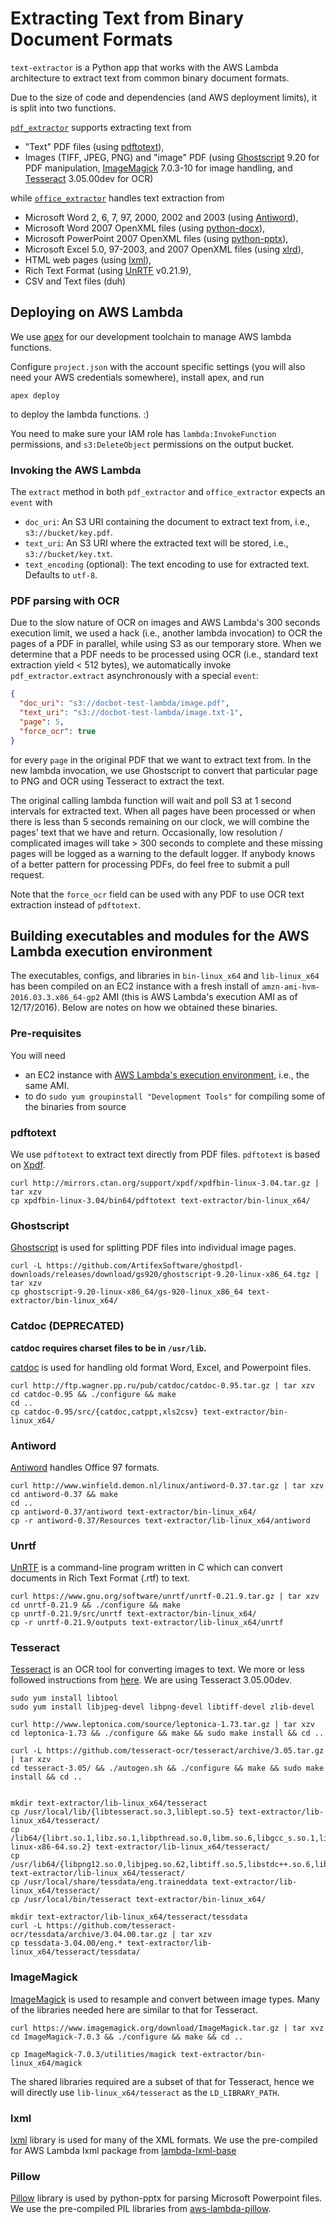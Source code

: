 # Extracting Text from Binary Document Formats

`text-extractor` is a Python app that works with the AWS Lambda architecture to extract text from common binary document formats.

Due to the size of code and dependencies (and AWS deployment limits), it is split into two functions.

[`pdf_extractor`](functions/pdf_extractor) supports extracting text from

- "Text" PDF files (using [pdftotext](http://www.foolabs.com/xpdf/download.html)),
- Images (TIFF, JPEG, PNG) and "image" PDF (using [Ghostscript](https://ghostscript.com/download/gsdnld.html) 9.20 for PDF manipulation, [ImageMagick](https://www.imagemagick.org/) 7.0.3-10 for image handling, and [Tesseract](https://github.com/tesseract-ocr/tesseract/) 3.05.00dev for OCR)

while [`office_extractor`](functions/office_extractor/) handles text extraction from

- Microsoft Word 2, 6, 7, 97, 2000, 2002 and 2003 (using [Antiword](http://www.winfield.demon.nl/)),
- Microsoft Word 2007 OpenXML files (using [python-docx](https://github.com/python-openxml/python-docx)),
- Microsoft PowerPoint 2007 OpenXML files (using [python-pptx](https://github.com/scanny/python-pptx)),
- Microsoft Excel 5.0, 97-2003, and 2007 OpenXML files (using [xlrd](http://xlrd.readthedocs.io/en/latest/)),
- HTML web pages (using [lxml](http://lxml.de/)),
- Rich Text Format (using [UnRTF](https://www.gnu.org/software/unrtf/) v0.21.9),
- CSV and Text files (duh)

## Deploying on AWS Lambda

We use [apex](http://apex.run/) for our development toolchain to manage AWS lambda functions.

Configure `project.json` with the account specific settings (you will also need your AWS credentials somewhere), install apex, and run

    apex deploy

to deploy the lambda functions. :)

You need to make sure your IAM role has `lambda:InvokeFunction` permissions, and `s3:DeleteObject` permissions on the output bucket.

### Invoking the AWS Lambda

The `extract` method in both `pdf_extractor` and `office_extractor` expects an `event` with

- `doc_uri`: An S3 URI containing the document to extract text from, i.e., `s3://bucket/key.pdf`.
- `text_uri`: An S3 URI where the extracted text will be stored, i.e., `s3://bucket/key.txt`.
- `text_encoding` (optional): The text encoding to use for extracted text. Defaults to `utf-8`.

### PDF parsing with OCR

Due to the slow nature of OCR on images and AWS Lambda's 300 seconds execution limit, we used a hack (i.e., another lambda invocation) to OCR the pages of a PDF in parallel, while using S3 as our temporary store.
When we determine that a PDF needs to be processed using OCR (i.e., standard text extraction yield < 512 bytes), we automatically invoke `pdf_extractor.extract` asynchronously with a special `event`:
```json
{
  "doc_uri": "s3://docbot-test-lambda/image.pdf",
  "text_uri": "s3://docbot-test-lambda/image.txt-1",
  "page": 5,
  "force_ocr": true
}
```
for every `page` in the original PDF that we want to extract text from.
In the new lambda invocation, we use Ghostscript to convert that particular page to PNG and OCR using Tesseract to extract the text.

The original calling lambda function will wait and poll S3 at 1 second intervals for extracted text.
When all pages have been processed or when there is less than 5 seconds remaining on our clock, we will combine the pages' text that we have and return.
Occasionally, low resolution / complicated images will take > 300 seconds to complete and these missing pages will be logged as a warning to the default logger.
If anybody knows of a better pattern for processing PDFs, do feel free to submit a pull request.

Note that the `force_ocr` field can be used with any PDF to use OCR text extraction instead of `pdftotext`.

## Building executables and modules for the AWS Lambda execution environment

The executables, configs, and libraries in `bin-linux_x64` and `lib-linux_x64` has been compiled on an EC2 instance with a fresh install of `amzn-ami-hvm-2016.03.3.x86_64-gp2` AMI (this is AWS Lambda's execution AMI as of 12/17/2016).
Below are notes on how we obtained these binaries.

### Pre-requisites

You will need

- an EC2 instance with [AWS Lambda's execution environment](http://docs.aws.amazon.com/lambda/latest/dg/current-supported-versions.html), i.e., the same AMI.
- to do `sudo yum groupinstall "Development Tools"` for compiling some of the binaries from source

### pdftotext

We use `pdftotext` to extract text directly from PDF files. `pdftotext` is based on [Xpdf](http://www.foolabs.com/xpdf/download.html).

    curl http://mirrors.ctan.org/support/xpdf/xpdfbin-linux-3.04.tar.gz | tar xzv
    cp xpdfbin-linux-3.04/bin64/pdftotext text-extractor/bin-linux_x64/

### Ghostscript

[Ghostscript](https://ghostscript.com/download/gsdnld.html) is used for splitting PDF files into individual image pages.

    curl -L https://github.com/ArtifexSoftware/ghostpdl-downloads/releases/download/gs920/ghostscript-9.20-linux-x86_64.tgz | tar xzv
    cp ghostscript-9.20-linux-x86_64/gs-920-linux_x86_64 text-extractor/bin-linux_x64/

### Catdoc (DEPRECATED)

**catdoc requires charset files to be in `/usr/lib`.**

[catdoc](http://www.wagner.pp.ru/~vitus/software/catdoc/) is used for handling old format Word, Excel, and Powerpoint files.

    curl http://ftp.wagner.pp.ru/pub/catdoc/catdoc-0.95.tar.gz | tar xzv
    cd catdoc-0.95 && ./configure && make
    cd ..
    cp catdoc-0.95/src/{catdoc,catppt,xls2csv} text-extractor/bin-linux_x64/

### Antiword

[Antiword](http://www.winfield.demon.nl/) handles Office 97 formats.

    curl http://www.winfield.demon.nl/linux/antiword-0.37.tar.gz | tar xzv
    cd antiword-0.37 && make
    cd ..
    cp antiword-0.37/antiword text-extractor/bin-linux_x64/
    cp -r antiword-0.37/Resources text-extractor/lib-linux_x64/antiword

### Unrtf

[UnRTF](https://www.gnu.org/software/unrtf/) is a command-line program written in C which can convert documents in Rich Text Format (.rtf) to text.

    curl https://www.gnu.org/software/unrtf/unrtf-0.21.9.tar.gz | tar xzv
    cd unrtf-0.21.9 && ./configure && make
    cp unrtf-0.21.9/src/unrtf text-extractor/bin-linux_x64/
    cp -r unrtf-0.21.9/outputs text-extractor/lib-linux_x64/unrtf

### Tesseract

[Tesseract](https://github.com/tesseract-ocr/tesseract/) is an OCR tool for converting images to text.
We more or less followed instructions from [here](http://stackoverflow.com/questions/33588262/tesseract-ocr-on-aws-lambda-via-virtualenv).
We are using Tesseract 3.05.00dev.

    sudo yum install libtool
    sudo yum install libjpeg-devel libpng-devel libtiff-devel zlib-devel

    curl http://www.leptonica.com/source/leptonica-1.73.tar.gz | tar xzv
    cd leptonica-1.73 && ./configure && make && sudo make install && cd ..

    curl -L https://github.com/tesseract-ocr/tesseract/archive/3.05.tar.gz | tar xzv
    cd tesseract-3.05/ && ./autogen.sh && ./configure && make && sudo make install && cd ..


    mkdir text-extractor/lib-linux_x64/tesseract
    cp /usr/local/lib/{libtesseract.so.3,liblept.so.5} text-extractor/lib-linux_x64/tesseract/
    cp /lib64/{librt.so.1,libz.so.1,libpthread.so.0,libm.so.6,libgcc_s.so.1,libc.so.6,ld-linux-x86-64.so.2} text-extractor/lib-linux_x64/tesseract/
    cp /usr/lib64/{libpng12.so.0,libjpeg.so.62,libtiff.so.5,libstdc++.so.6,libjbig.so.2.0} text-extractor/lib-linux_x64/tesseract/
    cp /usr/local/share/tessdata/eng.traineddata text-extractor/lib-linux_x64/tesseract/
    cp /usr/local/bin/tesseract text-extractor/bin-linux_x64/

    mkdir text-extractor/lib-linux_x64/tesseract/tessdata
    curl -L https://github.com/tesseract-ocr/tessdata/archive/3.04.00.tar.gz | tar xzv
    cp tessdata-3.04.00/eng.* text-extractor/lib-linux_x64/tesseract/tessdata/

### ImageMagick

[ImageMagick](https://www.imagemagick.org/) is used to resample and convert between image types.
Many of the libraries needed here are similar to that for Tesseract.

    curl https://www.imagemagick.org/download/ImageMagick.tar.gz | tar xvz
    cd ImageMagick-7.0.3 && ./configure && make && cd ..

    cp ImageMagick-7.0.3/utilities/magick text-extractor/bin-linux_x64/magick

The shared libraries required are a subset of that for Tesseract, hence we will directly use `lib-linux_x64/tesseract` as the `LD_LIBRARY_PATH`.

### lxml

[lxml](http://lxml.de/) library is used for many of the XML formats.
We use the pre-compiled for AWS Lambda lxml package from [lambda-lxml-base](https://github.com/cjpetrus/lambda-lxml-base)

### Pillow

[Pillow]() library is used by python-pptx for parsing Microsoft Powerpoint files.
We use the pre-compiled PIL libraries from [aws-lambda-pillow](https://github.com/jDmacD/aws-lambda-pillow/).

